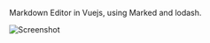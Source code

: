 Markdown Editor in Vuejs, using Marked and lodash.

![Screenshot](http://i.imgur.com/lbz0IUe.png)


